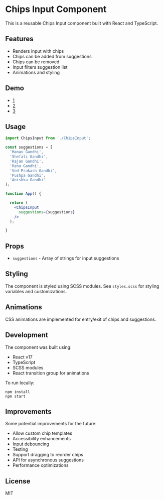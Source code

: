 # Chips Input Component

This is a reusable Chips Input component built with React and TypeScript. 

## Features

- Renders input with chips
- Chips can be added from suggestions
- Chips can be removed 
- Input filters suggestion list 
- Animations and styling

## Demo

- [1](https://github.com/27manavgandhi/Chips-Input-Component/assets/77005766/50ce851c-38f0-4994-91b9-b9c31dd30225)
- [2](https://github.com/27manavgandhi/Chips-Input-Component/assets/77005766/60cee3a7-f359-4620-8afd-fc6759754051)
- [3](https://github.com/27manavgandhi/Chips-Input-Component/assets/77005766/d28f614f-ee36-4c4e-a4c4-4072dc76f0c2)

 
## Usage

```jsx
import ChipsInput from './ChipsInput';

const suggestions = [
  'Manav Gandhi', 
  'Shefali Gandhi',
  'Rajan Gandhi',
  'Renu Gandhi',
  'Ved Prakash Gandhi',
  'Pushpa Gandhi',
  'Anishka Gandhi'
];

function App() {

  return (
    <ChipsInput 
      suggestions={suggestions}
    />
  );

}
```

## Props

- `suggestions` - Array of strings for input suggestions

## Styling

The component is styled using SCSS modules. See `styles.scss` for styling variables and customizations.

## Animations

CSS animations are implemented for entry/exit of chips and suggestions.

## Development

The component was built using:

- React v17
- TypeScript
- SCSS modules
- React transition group for animations

To run locally:

```
npm install
npm start
```

## Improvements

Some potential improvements for the future:

- Allow custom chip templates
- Accessibility enhancements  
- Input debouncing
- Testing
- Support dragging to reorder chips
- API for asynchronous suggestions
- Performance optimizations

## License

MIT
